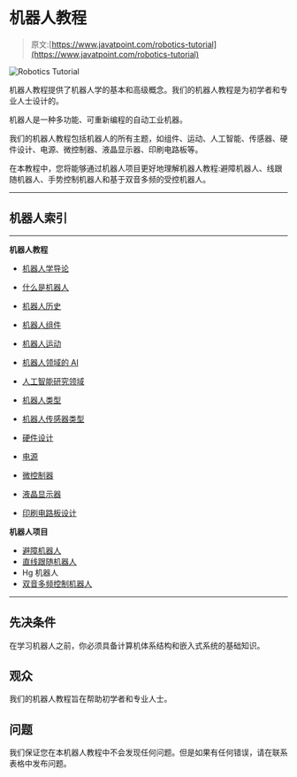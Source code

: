 # 机器人教程

> 原文:[https://www.javatpoint.com/robotics-tutorial](https://www.javatpoint.com/robotics-tutorial)

![Robotics Tutorial](../Images/ead273374464a13bf90a5ce0715d379c.png)

机器人教程提供了机器人学的基本和高级概念。我们的机器人教程是为初学者和专业人士设计的。

机器人是一种多功能、可重新编程的自动工业机器。

我们的机器人教程包括机器人的所有主题，如组件、运动、人工智能、传感器、硬件设计、电源、微控制器、液晶显示器、印刷电路板等。

在本教程中，您将能够通过机器人项目更好地理解机器人教程:避障机器人、线跟随机器人、手势控制机器人和基于双音多频的受控机器人。

* * *

## 机器人索引

* * *

**机器人教程**

*   [机器人学导论](robotics-tutorial)
*   [什么是机器人](what-is-robotics)
*   [机器人历史](robotics-history)
*   [机器人组件](components-of-robot)
*   [机器人运动](robot-locomotion)
*   [机器人领域的 AI](artificial-intelligence-in-robotics)
*   [人工智能研究领域](artificial-intelligence-research-areas)
*   [机器人类型](types-of-robot)
*   [机器人传感器类型](types-of-robot-sensors)

*   [硬件设计](robotics-hardware-designing)
*   [电源](robotics-power-supply)
*   [微控制器](robotics-microcontroler)
*   [液晶显示器](robotics-liquid-crystal-display)
*   [印刷电路板设计](robotics-designing-of-pcb)

**机器人项目**

*   [避障机器人](obstacle-avoider-robot)
*   [直线跟随机器人](line-follower-robot)
*   Hg 机器人
*   [双音多频控制机器人](dtmf-based-mobile-controlled-robot)

* * *

## 先决条件

在学习机器人之前，你必须具备计算机体系结构和嵌入式系统的基础知识。

## 观众

我们的机器人教程旨在帮助初学者和专业人士。

## 问题

我们保证您在本机器人教程中不会发现任何问题。但是如果有任何错误，请在联系表格中发布问题。